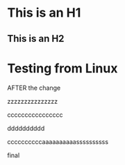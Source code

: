 # This is an H1
## This is an H2

# Testing from Linux

AFTER the change

zzzzzzzzzzzzzzz

cccccccccccccccc

dddddddddd


ccccccccccaaaaaaaaaassssssssss

final